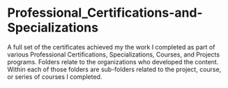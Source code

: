 # Professional_Certifications-and-Specializations
A full set of the certificates achieved my the work I completed as part of various Professional Certifications, Specializations, Courses, and Projects programs.  Folders relate to the organizations who developed the content.  Within each of those folders are sub-folders related to the project, course, or series of courses I completed.
